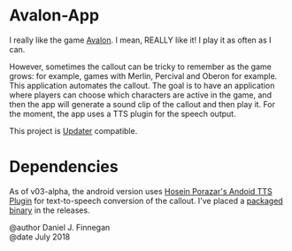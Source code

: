 # Avalon-App

I really like the game [Avalon](https://boardgamegeek.com/boardgame/128882/resistance-avalon).
I mean, REALLY like it!
I play it as often as I can.

However, sometimes the callout can be tricky to remember as the game grows: for example, games with Merlin, Percival and Oberon for example.
This application automates the callout.
The goal is to have an application where players can choose which characters are active in the game, and then the app will generate a sound clip of the callout and then play it.
For the moment, the app uses a TTS plugin for the speech output.

This project is [Updater](https://github.com/Ps2Fino/Updater) compatible.

# Dependencies
As of v03-alpha, the android version uses [Hosein Porazar's Andoid TTS Plugin](https://github.com/HoseinPorazar/Android-Native-TTS-plugin-for-Unity-3d/tree/Modified) for text-to-speech conversion of the callout.
I've placed a [packaged binary](https://github.com/Ps2Fino/Avalon-App/releases/tag/v0.2.1-android-alpha) in the releases.

@author Daniel J. Finnegan  
@date July 2018

